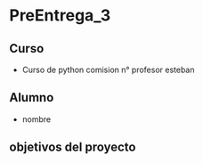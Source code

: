 # PreEntrega_3

## Curso
 - Curso de python
 comision n°
 profesor esteban

 ## Alumno
 - nombre

 ## objetivos del proyecto

 